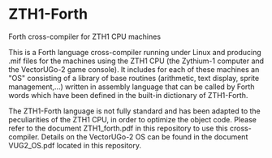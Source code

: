 # ZTH1-Forth
Forth cross-compiler for ZTH1 CPU machines

This is a Forth language cross-compiler running under Linux and producing .mif files for the machines using the ZTH1 CPU (the Zythium-1 computer and the VectorUGo-2 game console). It includes for each of these machines an "OS" consisting of a library of base routines (arithmetic, text display, sprite management,...) written in assembly language that can be called by Forth words which have been defined in the built-in dictionary of ZTH1-Forth. 

The ZTH1-Forth language is not fully standard and has been adapted to the peculiarities of the ZTH1 CPU, in order to optimize the object code. Please refer to the document ZTH1_forth.pdf in this repository to use this cross-compiler. Details on the VectorUGo-2 OS can be found in the document VUG2_OS.pdf located in this repository.

